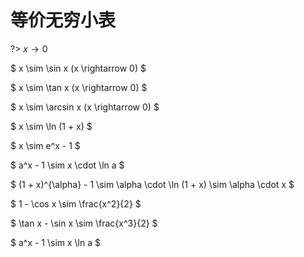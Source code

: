 # 等价无穷小表

?> $x \rightarrow 0$

$
x \sim \sin x (x \rightarrow 0)
$

$
x \sim \tan x (x \rightarrow 0)
$

$
x \sim \arcsin x (x \rightarrow 0)
$

$
x \sim \ln (1 + x) 
$

$
x \sim e^x - 1
$

$
a^x - 1 \sim x \cdot \ln a
$

$
(1 + x)^{\alpha} - 1 \sim \alpha \cdot \ln (1 + x) \sim \alpha \cdot x
$

$
1 - \cos x \sim \frac{x^2}{2}
$

$
\tan x - \sin x \sim \frac{x^3}{2}
$

$
a^x - 1 \sim x \ln a
$